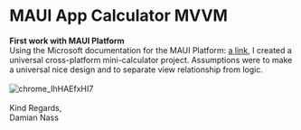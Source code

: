 # MAUI App Calculator MVVM

<b>First work with MAUI Platform</b>
<br>
Using the Microsoft documentation for the MAUI Platform: [a link](https://docs.microsoft.com/en-us/dotnet/maui/), I created a universal cross-platform mini-calculator project. Assumptions were to make a universal nice design and to separate view relationship from logic.
<br><br>
![chrome_IhHAEfxHI7](https://user-images.githubusercontent.com/55595642/187593739-29b3e024-2b4e-4a98-8299-5169ce335ee0.gif)
<br><br>
Kind Regards,<br>
Damian Nass
